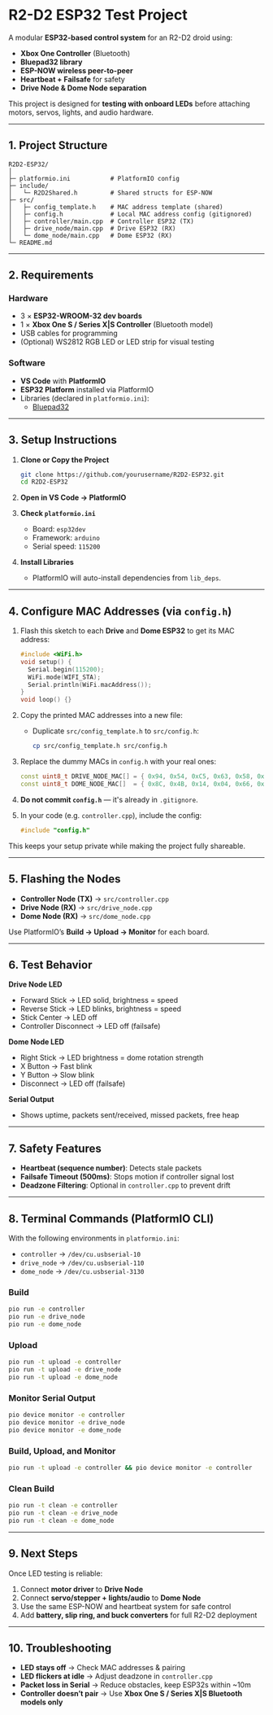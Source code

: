 # **R2-D2 ESP32 Test Project**

A modular **ESP32-based control system** for an R2-D2 droid using:

- **Xbox One Controller** (Bluetooth)
- **Bluepad32 library**
- **ESP-NOW wireless peer-to-peer**
- **Heartbeat + Failsafe** for safety
- **Drive Node & Dome Node separation**

This project is designed for **testing with onboard LEDs** before attaching motors, servos, lights, and audio hardware.

---

## **1. Project Structure**

```
R2D2-ESP32/
│
├─ platformio.ini           # PlatformIO config
├─ include/
│   └─ R2D2Shared.h         # Shared structs for ESP-NOW
├─ src/
│   ├─ config_template.h    # MAC address template (shared)
│   ├─ config.h             # Local MAC address config (gitignored)
│   ├─ controller/main.cpp  # Controller ESP32 (TX)
│   ├─ drive_node/main.cpp  # Drive ESP32 (RX)
│   └─ dome_node/main.cpp   # Dome ESP32 (RX)
└─ README.md
```

---

## **2. Requirements**

### **Hardware**

- 3 × **ESP32-WROOM-32 dev boards**
- 1 × **Xbox One S / Series X|S Controller** (Bluetooth model)
- USB cables for programming
- (Optional) WS2812 RGB LED or LED strip for visual testing

### **Software**

- **VS Code** with **PlatformIO**
- **ESP32 Platform** installed via PlatformIO
- Libraries (declared in `platformio.ini`):
  - [Bluepad32](https://github.com/ricardoquesada/bluepad32)

---

## **3. Setup Instructions**

1. **Clone or Copy the Project**

   ```bash
   git clone https://github.com/yourusername/R2D2-ESP32.git
   cd R2D2-ESP32
   ```

2. **Open in VS Code → PlatformIO**

3. **Check `platformio.ini`**

   - Board: `esp32dev`
   - Framework: `arduino`
   - Serial speed: `115200`

4. **Install Libraries**
   - PlatformIO will auto-install dependencies from `lib_deps`.

---

## **4. Configure MAC Addresses (via `config.h`)**

1. Flash this sketch to each **Drive** and **Dome ESP32** to get its MAC address:

   ```cpp
   #include <WiFi.h>
   void setup() {
     Serial.begin(115200);
     WiFi.mode(WIFI_STA);
     Serial.println(WiFi.macAddress());
   }
   void loop() {}
   ```

2. Copy the printed MAC addresses into a new file:

   - Duplicate `src/config_template.h` to `src/config.h`:

     ```bash
     cp src/config_template.h src/config.h
     ```

3. Replace the dummy MACs in `config.h` with your real ones:

   ```cpp
   const uint8_t DRIVE_NODE_MAC[] = { 0x94, 0x54, 0xC5, 0x63, 0x58, 0xA0 };
   const uint8_t DOME_NODE_MAC[]  = { 0x8C, 0x4B, 0x14, 0x04, 0x66, 0xC0 };
   ```

4. **Do not commit `config.h`** — it's already in `.gitignore`.

5. In your code (e.g. `controller.cpp`), include the config:

   ```cpp
   #include "config.h"
   ```

This keeps your setup private while making the project fully shareable.

---

## **5. Flashing the Nodes**

- **Controller Node (TX)** → `src/controller.cpp`
- **Drive Node (RX)** → `src/drive_node.cpp`
- **Dome Node (RX)** → `src/dome_node.cpp`

Use PlatformIO’s **Build → Upload → Monitor** for each board.

---

## **6. Test Behavior**

**Drive Node LED**

- Forward Stick → LED solid, brightness = speed
- Reverse Stick → LED blinks, brightness = speed
- Stick Center → LED off
- Controller Disconnect → LED off (failsafe)

**Dome Node LED**

- Right Stick → LED brightness = dome rotation strength
- X Button → Fast blink
- Y Button → Slow blink
- Disconnect → LED off (failsafe)

**Serial Output**

- Shows uptime, packets sent/received, missed packets, free heap

---

## **7. Safety Features**

- **Heartbeat (sequence number)**: Detects stale packets
- **Failsafe Timeout (500ms)**: Stops motion if controller signal lost
- **Deadzone Filtering**: Optional in `controller.cpp` to prevent drift

---

## **8. Terminal Commands (PlatformIO CLI)**

With the following environments in `platformio.ini`:

- `controller` → `/dev/cu.usbserial-10`
- `drive_node` → `/dev/cu.usbserial-110`
- `dome_node` → `/dev/cu.usbserial-3130`

### **Build**

```bash
pio run -e controller
pio run -e drive_node
pio run -e dome_node
```

### **Upload**

```bash
pio run -t upload -e controller
pio run -t upload -e drive_node
pio run -t upload -e dome_node
```

### **Monitor Serial Output**

```bash
pio device monitor -e controller
pio device monitor -e drive_node
pio device monitor -e dome_node
```

### **Build, Upload, and Monitor**

```bash
pio run -t upload -e controller && pio device monitor -e controller
```

### **Clean Build**

```bash
pio run -t clean -e controller
pio run -t clean -e drive_node
pio run -t clean -e dome_node
```

---

## **9. Next Steps**

Once LED testing is reliable:

1. Connect **motor driver** to **Drive Node**
2. Connect **servo/stepper + lights/audio** to **Dome Node**
3. Use the same ESP-NOW and heartbeat system for safe control
4. Add **battery, slip ring, and buck converters** for full R2-D2 deployment

---

## **10. Troubleshooting**

- **LED stays off** → Check MAC addresses & pairing
- **LED flickers at idle** → Adjust deadzone in `controller.cpp`
- **Packet loss in Serial** → Reduce obstacles, keep ESP32s within ~10m
- **Controller doesn’t pair** → Use **Xbox One S / Series X|S Bluetooth models only**
